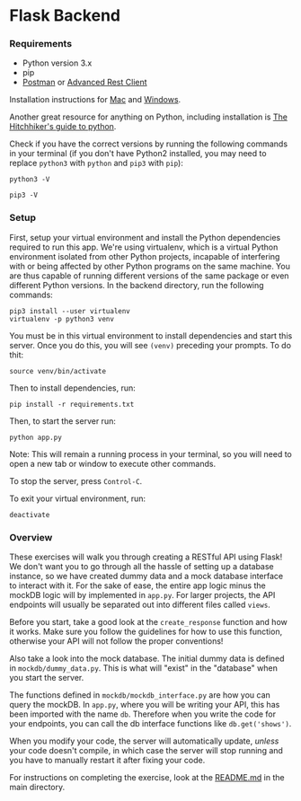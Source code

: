 # Flask Backend

### Requirements

- Python version 3.x
- pip
- [Postman](https://www.getpostman.com/) or [Advanced Rest Client](https://install.advancedrestclient.com/install)

Installation instructions for [Mac](https://github.com/hack4impact-uiuc/wiki/wiki/Mac-Setup) and [Windows](https://github.com/hack4impact-uiuc/wiki/wiki/Windows-Subsystem-for-Linux-Setup#setting-up-python).

Another great resource for anything on Python, including installation is [The Hitchhiker's guide to python](https://docs.python-guide.org/).

Check if you have the correct versions by running the following commands in your terminal (if you don't have Python2 installed, you may need to replace `python3` with `python` and `pip3` with `pip`):

```
python3 -V
```

```
pip3 -V
```

### Setup

First, setup your virtual environment and install the Python dependencies required to run this app. We're using virtualenv, which is a virtual Python environment isolated from other Python projects, incapable of interfering with or being affected by other Python programs on the same machine. You are thus capable of running different versions of the same package or even different Python versions. In the backend directory, run the following commands:

```
pip3 install --user virtualenv
virtualenv -p python3 venv
```

You must be in this virtual environment to install dependencies and start this server. Once you do this, you will see `(venv)` preceding your prompts. To do thit:

```
source venv/bin/activate
```

Then to install dependencies, run:

```
pip install -r requirements.txt
```

Then, to start the server run:

```
python app.py
```

Note: This will remain a running process in your terminal, so you will need to open a new tab or window to execute other commands.

To stop the server, press `Control-C`.

To exit your virtual environment, run:

```
deactivate
```

### Overview

These exercises will walk you through creating a RESTful API using Flask! We don't want you to go through all the hassle of setting up a database instance, so we have created dummy data and a mock database interface to interact with it. For the sake of ease, the entire app logic minus the mockDB logic will by implemented in `app.py`. For larger projects, the API endpoints will usually be separated out into different files called `views`.

Before you start, take a good look at the `create_response` function and how it works. Make sure you follow the guidelines for how to use this function, otherwise your API will not follow the proper conventions!

Also take a look into the mock database. The initial dummy data is defined in `mockdb/dummy_data.py`. This is what will "exist" in the "database" when you start the server.

The functions defined in `mockdb/mockdb_interface.py` are how you can query the mockDB. In `app.py`, where you will be writing your API, this has been imported with the name `db`. Therefore when you write the code for your endpoints, you can call the db interface functions like `db.get('shows')`.

When you modify your code, the server will automatically update, _unless_ your code doesn't compile, in which case the server will stop running and you have to manually restart it after fixing your code.

For instructions on completing the exercise, look at the [README.md](../README.md) in the main directory.